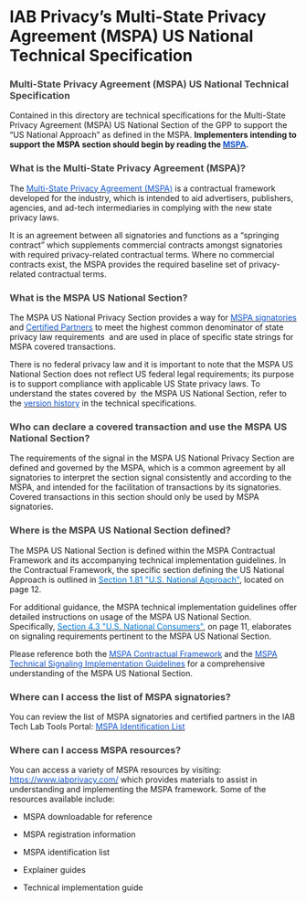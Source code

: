 <h1 id="gpp-extension-iab-privacy-s-national-privacy-technical-specification">IAB Privacy’s Multi-State Privacy Agreement (MSPA) US National Technical Specification</h1>

<h3><span style="color: rgb(67, 67, 67)">Multi-State Privacy Agreement (MSPA) US National Technical Specification</span></h3>
<p>Contained in this directory are technical specifications for the Multi-State Privacy Agreement (MSPA) US National Section of the GPP to support the “US National Approach” as defined in the MSPA. <strong>Implementers intending to support the MSPA section should begin by reading the </strong><a target="_blank" rel="noopener noreferrer nofollow" href="https://docs.google.com/document/d/1iBiCCDLUsi7RjZ03wxtlULbq_91Wb3AzdaBDFylpMVs/edit#heading=h.fy2mjfdw3m58"><span style="color: rgb(17, 85, 204)"><strong>MSPA</strong></span></a><strong>.</strong>
</p>
<h3><span style="color: rgb(67, 67, 67)">What is the Multi-State Privacy Agreement (MSPA)?</span></h3>
<p>The <a target="_blank" rel="noopener noreferrer nofollow" href="https://www.iabprivacy.com/"><span style="color: rgb(17, 85, 204)">Multi-State Privacy Agreement (MSPA)</span></a> is a contractual framework developed for the industry, which is intended to aid advertisers, publishers, agencies, and ad-tech intermediaries in complying with the new state privacy laws.</p>
<p>It is an agreement between all signatories and functions as a “springing contract” which supplements commercial contracts amongst signatories with required privacy-related contractual terms. Where no commercial contracts exist, the MSPA provides the required baseline set of privacy-related contractual terms.&nbsp;</p>
<h3><span style="color: rgb(67, 67, 67)">What is the MSPA US National Section?</span></h3>
<p>The MSPA US National Privacy Section provides a way for <a target="_blank" rel="noopener noreferrer nofollow" href="https://tools.iabtechlab.com/transparencycenter/explorer/business/mspa"><span style="color: rgb(17, 85, 204)">MSPA signatories</span></a> and <a target="_blank" rel="noopener noreferrer nofollow" href="https://www.iabprivacy.com/cpp.html"><span style="color: rgb(17, 85, 204)">Certified Partners</span></a> to meet the highest common denominator of state privacy law requirements <span style="color: rgb(68, 71, 70)">&nbsp;</span>and are used in place of specific state strings for MSPA covered transactions.</p>
<p>There is no federal privacy law and it is important to note that the MSPA US National Section does not reflect US federal legal requirements; its purpose is to support compliance with applicable US State privacy laws. To understand the states covered by&nbsp; the MSPA US National Section, refer to the <a target="_blank" rel="noopener noreferrer nofollow" href="https://github.com/InteractiveAdvertisingBureau/Global-Privacy-Platform/blob/main/Sections/US-National/IAB%20Privacy%E2%80%99s%20National%20Privacy%20Technical%20Specification.md#version-history"><span style="color: rgb(17, 85, 204)">version history</span></a> in the technical specifications.</p>
<h3><span style="color: rgb(67, 67, 67)">Who can declare a covered transaction and use the MSPA US National Section?</span></h3>
<p>The requirements of the signal in the MSPA US National Privacy Section are defined and governed by the MSPA, which is a common agreement by all signatories to interpret the section signal consistently and according to the MSPA, and intended for the facilitation of transactions by its signatories. Covered transactions in this section should only be used by MSPA signatories.&nbsp;</p>
<h3><span style="color: rgb(67, 67, 67)">Where is the MSPA US National Section defined?</span></h3>
<p>The MSPA US National Section is defined within the MSPA Contractual Framework and its accompanying technical implementation guidelines. In the Contractual Framework, the specific section defining the US National Approach is outlined in <a target="_blank" rel="noopener noreferrer nofollow" href="https://iabtechlab.com/wp-content/uploads/2024/01/IAB-Second-Amended-and-Restated-Multi-State-Privacy-Agreement-MSPA.pdf"><span style="color: rgb(0, 120, 215)">Section 1.81 "U.S. National Approach"</span></a>, located on page 12.</p>
<p>For additional guidance, the MSPA technical implementation guidelines offer detailed instructions on usage of the MSPA US National Section. Specifically, <a target="_blank" rel="noopener noreferrer nofollow" href="https://www.iabprivacy.com/IAB%20MSPA%20Technical%20Signaling%20Implementation%20Guidelines%20v1.2.pdf"><span style="color: rgb(0, 120, 215)">Section 4.3 "U.S. National Consumers"</span></a>, on page 11, elaborates on signaling requirements pertinent to the MSPA US National Section.&nbsp;</p>
<p>Please reference both the <a target="_blank" rel="noopener noreferrer nofollow" href="https://iabtechlab.com/wp-content/uploads/2024/01/IAB-Second-Amended-and-Restated-Multi-State-Privacy-Agreement-MSPA.pdf"><span style="color: rgb(17, 85, 204)">MSPA Contractual Framework</span></a> and the <a target="_blank" rel="noopener noreferrer nofollow" href="https://www.iabprivacy.com/IAB%20MSPA%20Technical%20Signaling%20Implementation%20Guidelines%20v1.2.pdf"><span style="color: rgb(17, 85, 204)">MSPA Technical Signaling Implementation Guidelines</span></a> for a comprehensive understanding of the MSPA US National Section.</p>
<h3><span style="color: rgb(67, 67, 67)">Where can I access the list of MSPA signatories?</span></h3>
<p>You can review the list of MSPA signatories and certified partners in the IAB Tech Lab Tools Portal: <a target="_blank" rel="noopener noreferrer nofollow" href="https://tools.iabtechlab.com/transparencycenter/explorer/business/mspa"><span style="color: rgb(17, 85, 204)">MSPA Identification List</span></a>
</p>
<h3><span style="color: rgb(67, 67, 67)">Where can I access MSPA resources?</span></h3>
<p>You can access a variety of MSPA resources by visiting: <a target="_blank" rel="noopener noreferrer nofollow" href="https://www.iabprivacy.com/"><span style="color: rgb(17, 85, 204)">https://www.iabprivacy.com/</span></a> which provides materials to assist in understanding and implementing the MSPA framework. Some of the resources available include:&nbsp;</p>
<ul>
    <li>
        <p>MSPA downloadable for reference</p>
    </li>
    <li>
        <p>MSPA registration information</p>
    </li>
    <li>
        <p>MSPA identification list</p>
    </li>
    <li>
        <p>Explainer guides</p>
    </li>
    <li>
        <p>Technical implementation guide</p>
    </li>
</ul>
